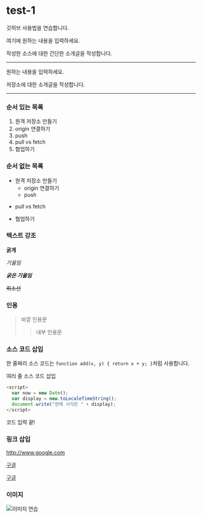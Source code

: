 # test-1
깃허브 사용법을 연습합니다.

여기에 원하는 내용을 입력하세요.

작성한 소스에 대한 간단한 소개글을 작성합니다.

---

원하는 내용을 입력하세요.

저장소에 대한 소개글을 작성합니다.

***
### 순서 있는 목록

1. 원격 저장소 만들기
2. origin 연결하기
3. push
4. pull vs fetch
5. 협업하기

### 순서 없는 목록

- 원격 저장소 만들기
  -  origin 연결하기
  + push
* pull vs fetch
- 협업하기

### 텍스트 강조

**굵게**

*기울임*

***굵은 기울임***

~~취소선~~

### 인용

> 바깥 인용문
>> 내부 인용문

### 소스 코드 삽입

한 줄짜리 소스 코드는 `function add(x, y) { return x + y; }`처럼 사용합니다.

여러 줄 소스 코드 삽입

```javascript
<script>
  var now = new Date();
  var display = new.toLocaleTimeString();
  document.write("현재 시각은 " + display);
</script>
```

코드 입력 끝!

### 링크 삽입

<http://www.google.com>

[구글](http://www.google.com)

[구글](http://www.google.com, "검색 사이트")

### 이미지

![이미지 연습](./images/image-mine.jpg)
